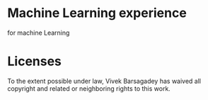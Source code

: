 # Machine Learning experience
for machine Learning
# Licenses
To the extent possible under law, Vivek Barsagadey has waived all copyright and related or neighboring rights to this work.

